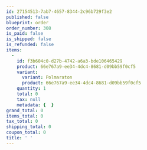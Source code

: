 ```yaml
---
id: 27154513-7ab7-4657-8344-2c96b729f3e2
published: false
blueprint: order
order_number: 308
is_paid: false
is_shipped: false
is_refunded: false
items:
  -
    id: f3b604c0-d27b-4742-a6a3-bde106465429
    product: 66e767a9-ee34-4dc4-8681-d09bb59f0cf5
    variant:
      variant: Polmaraton
      product: 66e767a9-ee34-4dc4-8681-d09bb59f0cf5
    quantity: 1
    total: 0
    tax: null
    metadata: {  }
grand_total: 0
items_total: 0
tax_total: 0
shipping_total: 0
coupon_total: 0
title: ' '
---
```

